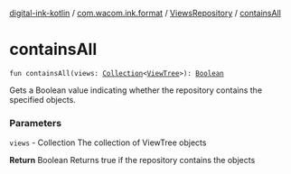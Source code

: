 [digital-ink-kotlin](../../index.md) / [com.wacom.ink.format](../index.md) / [ViewsRepository](index.md) / [containsAll](./contains-all.md)

# containsAll

`fun containsAll(views: `[`Collection`](https://kotlinlang.org/api/latest/jvm/stdlib/kotlin.collections/-collection/index.html)`<`[`ViewTree`](../../com.wacom.ink.format.tree/-view-tree/index.md)`>): `[`Boolean`](https://kotlinlang.org/api/latest/jvm/stdlib/kotlin/-boolean/index.html)

Gets a Boolean value indicating whether the repository contains the specified objects.

### Parameters

`views` - Collection The collection of ViewTree objects

**Return**
Boolean Returns true if the repository contains the objects

